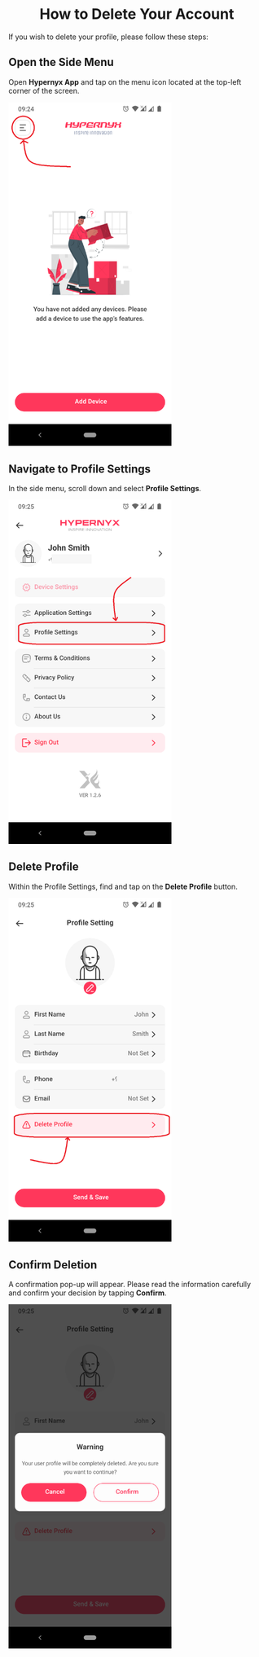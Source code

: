 <h1 style="text-align: center;">How to Delete Your Account</h1>

If you wish to delete your profile, please follow these steps:

## Open the Side Menu

Open **Hypernyx App** and tap on the menu icon located at the top-left corner of the screen.

<img src="./img/delete-step-1.png" width="320px" heigth="600px" alt="side menu"></img>

## Navigate to Profile Settings

In the side menu, scroll down and select **Profile Settings**.

<img src="./img/delete-step-2.png" width="320px" heigth="600px" alt="Profile Settings"></img>

## Delete Profile

Within the Profile Settings, find and tap on the **Delete Profile** button.

<img src="./img/delete-step-3.png" width="320px" heigth="600px" alt="Delete Profile"></img>

## Confirm Deletion

A confirmation pop-up will appear. Please read the information carefully and confirm your decision by tapping **Confirm**.

<img src="./img/delete-step-4.png" width="320px" heigth="600px" alt="Confirm"></img>
